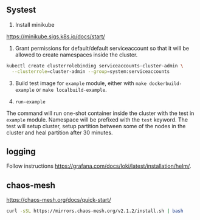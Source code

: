 Systest
---

1. Install minikube

https://minikube.sigs.k8s.io/docs/start/

1. Grant permissions for default/default serviceaccount so that it will be allowed to create namespaces inside the cluster.

```bash
kubectl create clusterrolebinding serviceaccounts-cluster-admin \
  --clusterrole=cluster-admin --group=system:serviceaccounts
```

3. Build test image for `example` module, either with `make dockerbuild-example` or `make localbuild-example`.

4. `run-example`

The command will run one-shot container inside the cluster with the test in `example` module. Namespace will be prefixed with the `test` keyword.
The test will setup cluster, setup partition between some of the nodes in the cluster and heal partition after 30 minutes.

## logging

Follow instructions https://grafana.com/docs/loki/latest/installation/helm/.

## chaos-mesh

https://chaos-mesh.org/docs/quick-start/

```bash
curl -sSL https://mirrors.chaos-mesh.org/v2.1.2/install.sh | bash
```
